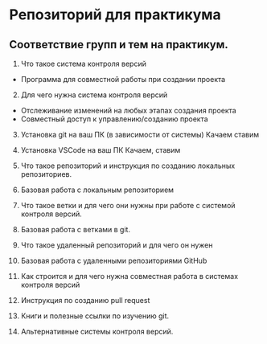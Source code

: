 # Репозиторий для практикума
## Соответствие групп и тем на практикум.

1. Что такое система контроля версий
- Программа для совместной работы при создании проекта
2. Для чего нужна система контроля версий
- Отслеживание изменений на любых этапах создания проекта
- Совместный доступ к управлению/созданию проекта
3. Установка git на ваш ПК (в зависимости от системы)
Качаем ставим
4. Установка VSCode на ваш ПК
Качаем, ставим
5. Что такое репозиторий и инструкция по созданию локальных репозиториев.

6. Базовая работа с локальным репозиторием
7. Что такое ветки и для чего они нужны при работе с системой контроля версий.
8. Базовая работа с ветками в git.
9. Что такое удаленный репозиторий и для чего он нужен
10. Базовая работа с удаленными репозиториями GitHub
11. Как строится и для чего нужна совместная работа в системах контроля версий
12. Инструкция по созданию pull request
13. Книги и полезные ссылки по изучению git.
14. Альтернативные системы контроля версий.
